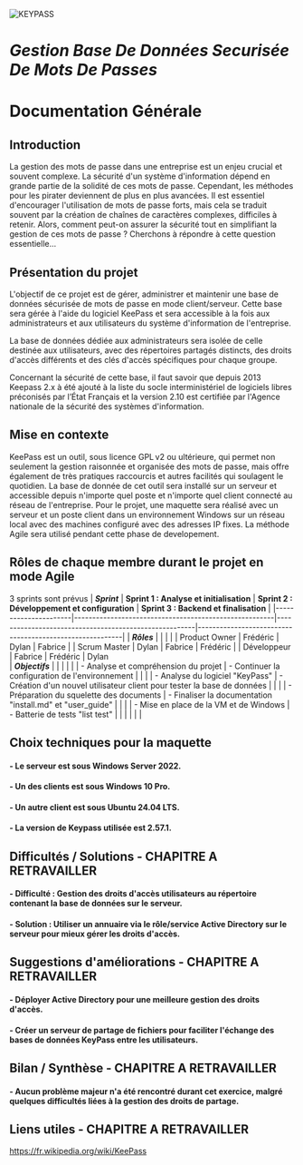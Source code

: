 ![KEYPASS](https://img.linuxfr.org/img/68747470733a2f2f6b6565706173732e696e666f2f696d616765732f69636f6e732f6b6565706173735f333232783133322e706e67/keepass_322x132.png)

# _**Gestion Base De Données Securisée De Mots De Passes**_

# Documentation Générale

## Introduction

La gestion des mots de passe dans une entreprise est un enjeu crucial et souvent complexe. La sécurité d'un système d'information dépend en grande partie de la solidité de ces mots de passe. Cependant, les méthodes pour les pirater deviennent de plus en plus avancées. Il est essentiel d'encourager l'utilisation de mots de passe forts, mais cela se traduit souvent par la création de chaînes de caractères complexes, difficiles à retenir. Alors, comment peut-on assurer la sécurité tout en simplifiant la gestion de ces mots de passe ? Cherchons à répondre à cette question essentielle...

## Présentation du projet 

L'objectif de ce projet est de gérer, administrer et maintenir une base de données sécurisée de mots de passe en mode client/serveur. Cette base sera gérée à l'aide du logiciel KeePass et sera accessible à la fois aux administrateurs et aux utilisateurs du système d'information de l'entreprise.

La base de données dédiée aux administrateurs sera isolée de celle destinée aux utilisateurs, avec des répertoires partagés distincts, des droits d'accès différents et des clés d'accès spécifiques pour chaque groupe.

Concernant la sécurité de cette base, il faut savoir que depuis 2013 Keepass 2.x à été ajouté à la liste du socle interministériel de logiciels libres préconisés par l’État Français et la version 2.10 est certifiée par l'Agence nationale de la sécurité des systèmes d'information.


##  Mise en contexte

KeePass est un outil, sous licence GPL v2 ou ultérieure, qui permet non seulement la gestion raisonnée et organisée des mots de passe, mais offre également de très pratiques raccourcis et autres facilités qui soulagent le quotidien.
La base de donnée de cet outil sera installé sur un serveur et accessible depuis n'importe quel poste et n'importe quel client connecté au réseau de l'entreprise.
Pour le projet, une maquette sera réalisé avec un serveur et un poste client dans un environnement Windows sur un réseau local avec des machines configuré avec des adresses IP fixes.
La méthode Agile sera utilisé pendant cette phase de developement.

## Rôles de chaque membre durant le projet en mode Agile

3 sprints sont prévus
| _**Sprint**_           | **Sprint 1 : Analyse et initialisation**              | **Sprint 2 : Développement et configuration**          | **Sprint 3 : Backend et finalisation**                  |
|----------------------|-------------------------------------------------------|-------------------------------------------------------|---------------------------------------------------------|
| _**Rôles**_            |                                                       |                                                       |                                                         |
| Product Owner        | Frédéric                                               | Dylan                                                 | Fabrice                                                  |
| Scrum Master         | Dylan                                                  | Fabrice                                               | Frédéric                                                 |
| Développeur          | Fabrice                                                | Frédéric                                              | Dylan                   
| _**Objectifs**_        |                                                       |                                                       |                                                  |
|                      | - Analyse et compréhension du projet | - Continuer la configuration de l'environnement        |                      |
|                       | - Analyse du logiciel "KeyPass"      | - Création d'un nouvel utilisateur client pour tester la base de données | |
|                       | - Préparation du squelette des documents | - Finaliser la documentation "install.md" et "user_guide" |        |
|                       | - Mise en place de la VM et de Windows | - Batterie de tests "list test"                        |                      |
|                      |                                                       |                                                   |

## Choix techniques pour la maquette

#### - Le serveur est sous **Windows Server 2022**.
#### - Un des clients est sous **Windows 10 Pro**.
#### - Un autre client est sous **Ubuntu 24.04 LTS**.
#### - La version de **Keypass** utilisée est **2.57.1**.

## Difficultés / Solutions - CHAPITRE A RETRAVAILLER

#### - **Difficulté :** Gestion des droits d'accès utilisateurs au répertoire contenant la base de données sur le serveur.
#### - **Solution :** Utiliser un annuaire via le rôle/service **Active Directory** sur le serveur pour mieux gérer les droits d'accès.

## Suggestions d'améliorations - CHAPITRE A RETRAVAILLER

#### - Déployer **Active Directory** pour une meilleure gestion des droits d'accès.
#### - Créer un **serveur de partage de fichiers** pour faciliter l'échange des bases de données KeyPass entre les utilisateurs.

## Bilan / Synthèse - CHAPITRE A RETRAVAILLER

#### - Aucun problème majeur n'a été rencontré durant cet exercice, malgré quelques difficultés liées à la gestion des droits de partage.


## Liens utiles - CHAPITRE A RETRAVAILLER


https://fr.wikipedia.org/wiki/KeePass
